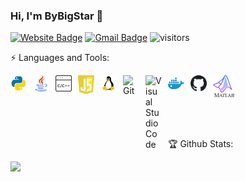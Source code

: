 ### Hi, I'm ByBigStar 👋
[![Website Badge](https://img.shields.io/badge/-Blog-9b5de5?style=flat&logo=Google-Chrome&logoColor=white&link=https://blog.csdn.net/qq_42718887)](https://blog.csdn.net/qq_42718887)
[![Gmail Badge](https://img.shields.io/badge/-Gmail-f15bb5?style=flat&logo=Gmail&logoColor=white&link=mailto:lsl1229840757@gmail.com
)](mailto:lsl1229840757@gmail.com)
![visitors](https://visitor-badge.glitch.me/badge?page_id=lsl1229840757&left_color=red&right_color=green)

⚡ Languages and Tools:

<img align="left" alt="Python" width="26px" src="./figs/Python.svg" style="padding-right:10px;" />

<img align="left" alt="Java" width="26px" src="./figs/java.svg" style="padding-right:10px;" />

<img align="left" alt="C_CPP" width="26px" src="./figs/c_and_cpp.svg" style="padding-right:10px;" />

<img align="left" alt="javascript" width="26px" src="./figs/javascript.svg" style="padding-right:10px;" />

<img align="left center" alt="matlab" width="35px" src="./figs/matlab.png" style="padding-right:10px;" />

<img align="left" alt="Linux" width="26px" src="./figs/linux.svg" style="padding-right:10px;" />
<img align="left" alt="Git" width="26px" src="https://cdn.jsdelivr.net/gh/devicons/devicon/icons/git/git-original.svg" style="padding-right:10px;" />
<img align="left" alt="Visual Studio Code" width="26px" src="https://cdn.jsdelivr.net/gh/devicons/devicon/icons/vscode/vscode-original.svg" style="padding-right:10px;" />
<img align="left" alt="Docker" width="26px" src="./figs/docker.svg" style="padding-right:10px;" />
<img align="left" alt="GitHub" width="26px" src="./figs/github.png" style="padding-right:10px;" />
<br>

<br><br>

🏆  Github Stats:

<img align="left" src="https://github-readme-stats.vercel.app/api?username=lsl1229840757&show_icons=true&icon_color=CE1D2D&text_color=718096&bg_color=ffffff&hide_title=true" />
